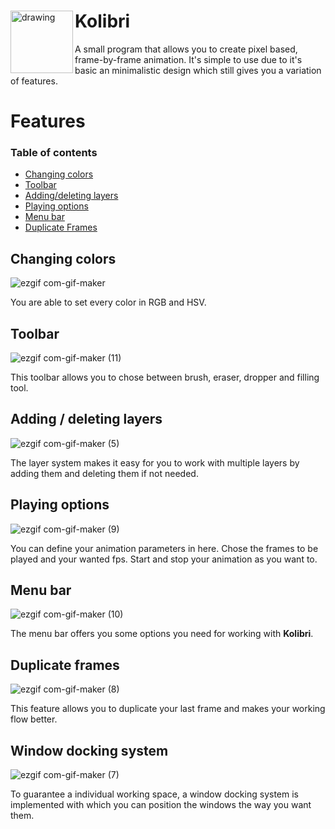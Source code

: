 <div align="left">
<img align="left" src="https://user-images.githubusercontent.com/50629201/102845062-ff646d00-440c-11eb-8894-c9120c75b0ed.png" alt="drawing" width="100"/>


# Kolibri 


A small program that allows you to create pixel based, frame-by-frame animation. It's simple to use due to it's basic an minimalistic design which still gives you a variation of features.
# Features 

### Table of contents
* [Changing colors](#Changing-colors)
* [Toolbar](#Tool-bar)
* [Adding/deleting layers](#Adding-layers)
* [Playing options](#Playing-options)
* [Menu bar](#Menu-bar)
* [Duplicate Frames](#Duplicate-frames)




## Changing colors
![ezgif com-gif-maker](https://user-images.githubusercontent.com/77926314/111334974-4c568900-8674-11eb-96d9-345021dbdd2c.gif)

You are able to set every color in RGB and HSV.
&nbsp;
## Toolbar
![ezgif com-gif-maker (11)](https://user-images.githubusercontent.com/77926314/111352593-a19a9680-8684-11eb-9c05-761395cfff64.gif)

This toolbar allows you to chose between brush, eraser, dropper and filling tool.
&nbsp;
## Adding / deleting layers
![ezgif com-gif-maker (5)](https://user-images.githubusercontent.com/77926314/111348904-f0463180-8680-11eb-8b9f-c81a0c86461f.gif)

The layer system makes it easy for you to work with multiple layers by adding them and deleting them if not needed.
&nbsp;
## Playing options
![ezgif com-gif-maker (9)](https://user-images.githubusercontent.com/77926314/111351976-00134500-8684-11eb-8dfa-ffbeb66177aa.gif)

You can define your animation parameters in here. Chose the frames to be played and your wanted fps. Start and stop your animation as you want to.
&nbsp;
## Menu bar
![ezgif com-gif-maker (10)](https://user-images.githubusercontent.com/77926314/111352295-4f597580-8684-11eb-82ae-b4486d9b59d5.gif)

The menu bar offers you some options you need for working with <strong>Kolibri</strong>.
&nbsp;
## Duplicate frames
![ezgif com-gif-maker (8)](https://user-images.githubusercontent.com/77926314/111351666-b165ab00-8683-11eb-8fc2-e52f5db19c59.gif)

This feature allows you to duplicate your last frame and makes your working flow better.
&nbsp;
## Window docking system
![ezgif com-gif-maker (7)](https://user-images.githubusercontent.com/77926314/111351389-6c417900-8683-11eb-9ae9-73ee352d091c.gif)

To guarantee a individual working space, a window docking system is implemented with which you can position the windows the way you want them.
&nbsp;


</div>

